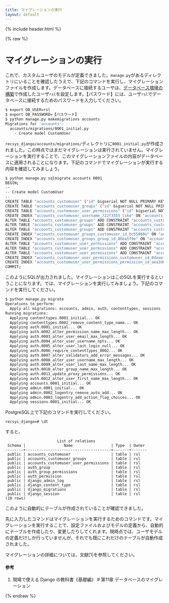 ```yaml
---
title: マイグレーションの実行
layout: default
---
```


{% include header.html %}

{% raw %}

# マイグレーションの実行

これで、カスタムユーザのモデルが定義できました。`manage.py`があるディレクトリにいることを確認したうえで、下記のコマンドを実行し、マイグレーションファイルを作成します。データベースに接続するユーザは、[データベース環境の構築](06.md)で作成したユーザ`rsl`を設定します。【パスワード】には、ユーザ`rsl`でデータベースに接続するためのパスワードを入力してください。

```bash
$ export DB_USER=rsl
$ export DB_PASSWORD=【パスワード】
$ python manage.py makemigrations accounts
Migrations for 'accounts':
  accounts/migrations/0001_initial.py
    - Create model CustomUser
```

`recsys_django/accounts/migrations/`ディレクトリに`0001_initial.py`が作成されました。この時点ではまだマイグレーションは実行されていません。マイグレーションを実行することで、このマイグレーションファイルの内容がデータベースに適用されることになります。下記のコマンドでマイグレーションが実行する内容を確認してみましょう。

```bash
$ python manage.py sqlmigrate accounts 0001
BEGIN;
--
-- Create model CustomUser
--
CREATE TABLE "accounts_customuser" ("id" bigserial NOT NULL PRIMARY KEY, "password" varchar(128) NOT NULL, "last_login" timestamp with time zone NULL, "is_superuser" boolean NOT NULL, "username" varchar(150) NOT NULL UNIQUE, "first_name" varchar(150) NOT NULL, "last_name" varchar(150) NOT NULL, "email" varchar(254) NOT NULL, "is_staff" boolean NOT NULL, "is_active" boolean NOT NULL, "date_joined" timestamp with time zone NOT NULL);
CREATE TABLE "accounts_customuser_groups" ("id" bigserial NOT NULL PRIMARY KEY, "customuser_id" bigint NOT NULL, "group_id" integer NOT NULL);
CREATE TABLE "accounts_customuser_user_permissions" ("id" bigserial NOT NULL PRIMARY KEY, "customuser_id" bigint NOT NULL, "permission_id" integer NOT NULL);
CREATE INDEX "accounts_customuser_username_722f3555_like" ON "accounts_customuser" ("username" varchar_pattern_ops);
ALTER TABLE "accounts_customuser_groups" ADD CONSTRAINT "accounts_customuser_groups_customuser_id_group_id_c074bdcb_uniq" UNIQUE ("customuser_id", "group_id");
ALTER TABLE "accounts_customuser_groups" ADD CONSTRAINT "accounts_customuser__customuser_id_bc55088e_fk_accounts_" FOREIGN KEY ("customuser_id") REFERENCES "accounts_customuser" ("id") DEFERRABLE INITIALLY DEFERRED;
ALTER TABLE "accounts_customuser_groups" ADD CONSTRAINT "accounts_customuser_groups_group_id_86ba5f9e_fk_auth_group_id" FOREIGN KEY ("group_id") REFERENCES "auth_group" ("id") DEFERRABLE INITIALLY DEFERRED;
CREATE INDEX "accounts_customuser_groups_customuser_id_bc55088e" ON "accounts_customuser_groups" ("customuser_id");
CREATE INDEX "accounts_customuser_groups_group_id_86ba5f9e" ON "accounts_customuser_groups" ("group_id");
ALTER TABLE "accounts_customuser_user_permissions" ADD CONSTRAINT "accounts_customuser_user_customuser_id_permission_9632a709_uniq" UNIQUE ("customuser_id", "permission_id");
ALTER TABLE "accounts_customuser_user_permissions" ADD CONSTRAINT "accounts_customuser__customuser_id_0deaefae_fk_accounts_" FOREIGN KEY ("customuser_id") REFERENCES "accounts_customuser" ("id") DEFERRABLE INITIALLY DEFERRED;
ALTER TABLE "accounts_customuser_user_permissions" ADD CONSTRAINT "accounts_customuser__permission_id_aea3d0e5_fk_auth_perm" FOREIGN KEY ("permission_id") REFERENCES "auth_permission" ("id") DEFERRABLE INITIALLY DEFERRED;
CREATE INDEX "accounts_customuser_user_permissions_customuser_id_0deaefae" ON "accounts_customuser_user_permissions" ("customuser_id");
CREATE INDEX "accounts_customuser_user_permissions_permission_id_aea3d0e5" ON "accounts_customuser_user_permissions" ("permission_id");
COMMIT;
```

このようにSQLが出力されました。マイグレーションはこのSQLを実行するということになります。では、マイグレーションを実行してみましょう。下記のコマンドを実行してください。

```bash
$ python manage.py migrate
Operations to perform:
  Apply all migrations: accounts, admin, auth, contenttypes, sessions
Running migrations:
  Applying contenttypes.0001_initial... OK
  Applying contenttypes.0002_remove_content_type_name... OK
  Applying auth.0001_initial... OK
  Applying auth.0002_alter_permission_name_max_length... OK
  Applying auth.0003_alter_user_email_max_length... OK
  Applying auth.0004_alter_user_username_opts... OK
  Applying auth.0005_alter_user_last_login_null... OK
  Applying auth.0006_require_contenttypes_0002... OK
  Applying auth.0007_alter_validators_add_error_messages... OK
  Applying auth.0008_alter_user_username_max_length... OK
  Applying auth.0009_alter_user_last_name_max_length... OK
  Applying auth.0010_alter_group_name_max_length... OK
  Applying auth.0011_update_proxy_permissions... OK
  Applying auth.0012_alter_user_first_name_max_length... OK
  Applying accounts.0001_initial... OK
  Applying admin.0001_initial... OK
  Applying admin.0002_logentry_remove_auto_add... OK
  Applying admin.0003_logentry_add_action_flag_choices... OK
  Applying sessions.0001_initial... OK
```

PostgreSQL上で下記のコマンドを実行してください。

```pgsql
recsys_django=# \dt
```

すると、

```pgsql
                       List of relations
 Schema |                 Name                 | Type  | Owner 
--------+--------------------------------------+-------+-------
 public | accounts_customuser                  | table | rsl
 public | accounts_customuser_groups           | table | rsl
 public | accounts_customuser_user_permissions | table | rsl
 public | auth_group                           | table | rsl
 public | auth_group_permissions               | table | rsl
 public | auth_permission                      | table | rsl
 public | django_admin_log                     | table | rsl
 public | django_content_type                  | table | rsl
 public | django_migrations                    | table | rsl
 public | django_session                       | table | rsl
(10 rows)
```

このように自動的にテーブルが作成されていることが確認できました。

先に入力したコマンドはマイグレーションを実行するためのコマンドです。マイグレーションを実行することで、設定ファイルおよびモデルの定義から、自動的にテーブルを作成したり、変更したりしてくれます。現時点では、ユーザモデルの定義だけしか行っていませんが、それでも既にこれだけのテーブルが自動作成されました。

マイグレーションの詳細については、文献[1]を参照してください。

#### 参考
1. 現場で使える Django の教科書《基礎編》 # 第11章 データベースのマイグレーション

{% endraw %}
